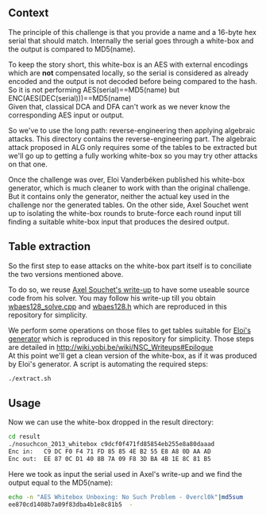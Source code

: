 Context
-------

The principle of this challenge is that you provide a name and a 16-byte hex serial that should match.
Internally the serial goes through a white-box and the output is compared to MD5(name).

To keep the story short, this white-box is an AES with external encodings which are **not** compensated locally,
so the serial is considered as already encoded and the output is not decoded before being compared to the hash.
So it is not performing AES(serial)==MD5(name) but ENC(AES(DEC(serial)))==MD5(name)  
Given that, classical DCA and DFA can't work as we never know the corresponding AES input or output.

So we've to use the long path: reverse-engineering then applying algebraic attacks.
This directory contains the reverse-engineering part.
The algebraic attack proposed in ALG only requires some of the tables to be extracted but we'll go up to getting a fully working white-box so you may try other attacks on that one.

Once the challenge was over, Eloi Vanderbéken published his white-box generator, which is much cleaner to work with than the original challenge.
But it contains only the generator, neither the actual key used in the challenge nor the generated tables.
On the other side, Axel Souchet went up to isolating the white-box rounds to brute-force each round input till finding a suitable white-box input that produces the desired output.

Table extraction
----------------

So the first step to ease attacks on the white-box part itself is to conciliate the two versions mentioned above.

To do so, we reuse [Axel Souchet's write-up](http://0vercl0k.tuxfamily.org/bl0g/?p=253) to have some useable source code from his solver.
You may follow his write-up till you obtain [wbaes128_solve.cpp](https://github.com/0vercl0k/stuffz/blob/master/NoSuchCon2013/wbaes128_solve/wbaes128_solve.cpp)
and [wbaes128.h](https://github.com/0vercl0k/stuffz/blob/master/NoSuchCon2013/wbaes128/wbaes128.h) which are reproduced in this repository for simplicity.

We perform some operations on those files to get tables suitable for [Eloi's generator](http://pastebin.com/MvXpGZts) which is reproduced in this repository for simplicity.
Those steps are detailed in http://wiki.yobi.be/wiki/NSC_Writeups#Epilogue  
At this point we'll get a clean version of the white-box, as if it was produced by Eloi's generator.
A script is automating the required steps:

```bash
./extract.sh
```

Usage
-----

Now we can use the white-box dropped in the result directory:

```bash
cd result
./nosuchcon_2013_whitebox c9dcf0f471fd85854eb255e8a80daaad
Enc in:   C9 DC F0 F4 71 FD 85 85 4E B2 55 E8 A8 0D AA AD 
Enc out:  EE 87 0C D1 40 8B 7A 09 F8 3D BA 4B 1E 8C 81 B5 
```

Here we took as input the serial used in Axel's write-up and we find the output equal to the MD5(name):

```bash
echo -n "AES Whitebox Unboxing: No Such Problem - 0vercl0k"|md5sum
ee870cd1408b7a09f83dba4b1e8c81b5  -
```
